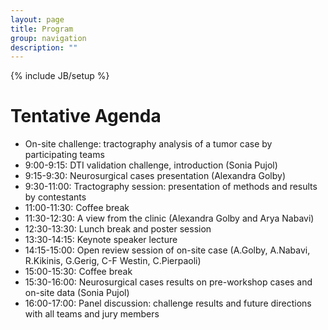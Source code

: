 ```yaml
---
layout: page
title: Program
group: navigation
description: ""
---
```

{% include JB/setup %}
# Tentative Agenda
*  On-site challenge: tractography analysis of a tumor case by participating teams
*  9:00-9:15: DTI validation challenge, introduction (Sonia Pujol)
*  9:15-9:30: Neurosurgical cases presentation (Alexandra Golby)
*  9:30-11:00: Tractography session: presentation of methods and results by contestants
*  11:00-11:30: Coffee break
*  11:30-12:30: A view from the clinic (Alexandra Golby and Arya Nabavi)
*  12:30-13:30: Lunch break and poster session
*  13:30-14:15: Keynote speaker lecture
*  14:15-15:00: Open review session of on-site case (A.Golby, A.Nabavi, R.Kikinis, G.Gerig, C-F Westin, C.Pierpaoli)
*  15:00-15:30: Coffee break 
*  15:30-16:00: Neurosurgical cases results on pre-workshop cases and on-site data (Sonia Pujol)
*  16:00-17:00: Panel discussion: challenge results and future directions with all teams and jury members 


